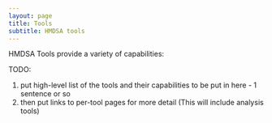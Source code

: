```yaml
---
layout: page
title: Tools
subtitle: HMDSA tools
---
```


HMDSA Tools provide a variety of capabilities:

TODO: 
1) put high-level list of the tools and their capabilities to be put in here - 1 sentence or so
2) then put links to per-tool pages for more detail
(This will include analysis tools)

